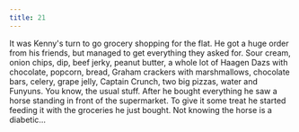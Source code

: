 ```yaml
---
title: 21
---
```


It was Kenny's turn to go grocery shopping for the flat.
He got a huge order from his friends, but managed to get everything they asked for.
Sour cream, onion chips, dip, beef jerky, peanut butter, a whole lot of Haagen Dazs with chocolate, popcorn, bread, Graham crackers with marshmallows, chocolate bars, celery, grape jelly, Captain Crunch, two big pizzas, water and Funyuns.
You know, the usual stuff.
After he bought everything he saw a horse standing in front of the supermarket.
To give it some treat he started feeding it with the groceries he just bought.
Not knowing the horse is a diabetic&hellip;
